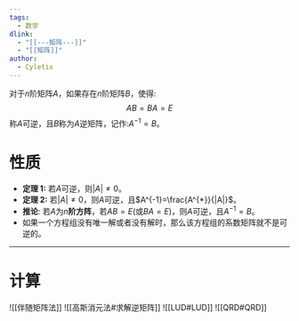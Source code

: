 ```yaml
---
tags:
  - 数学
dlink:
  - "[[---矩阵---]]"
  - "[[矩阵]]"
author:
  - Cyletix
---
```

对于$n$阶矩阵$A$，如果存在$n$阶矩阵$B$，使得:
$$
AB=BA=E
$$
称$A$可逆，且$B$称为$A$逆矩阵，记作:$A^{-1}=B$。

# 性质
- **定理 1:** 若$A$可逆，则$|A|\neq 0$。
- **定理 2:** 若$|A|\neq 0$，则$A$可逆，且$A^{-1}=\frac{A^{*}}{|A|}$。
- **推论**: 若$A$为$n$**阶方阵**，若$AB=E$(或$BA=E$)，则$A$可逆，且$A^{-1}=B$。
- 如果一个方程组没有唯一解或者没有解时，那么该方程组的系数矩阵就不是可逆的。

---
# 计算
![[伴随矩阵法]]
![[高斯消元法#求解逆矩阵]]
![[LUD#LUD]]
![[QRD#QRD]]
